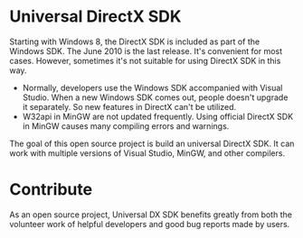 # Universal DirectX SDK
Starting with Windows 8, the DirectX SDK is included as part of the Windows SDK. The June 2010 is the last release. It's convenient for most cases. However, sometimes it's not suitable for using DirectX SDK in this way.
* Normally, developers use the Windows SDK accompanied with Visual Studio. When a new Windows SDK comes out, people doesn't upgrade it separately. So new features in DirectX can't be utilized.
* W32api in MinGW are not updated frequently. Using official DirectX SDK in MinGW causes many compiling errors and warnings.

The goal of this open source project is build an universal DirectX SDK. It can work with multiple versions of Visual Studio, MinGW, and other compilers.

# Contribute
As an open source project, Universal DX SDK benefits greatly from both the volunteer work of helpful developers and good bug reports made by users. 
